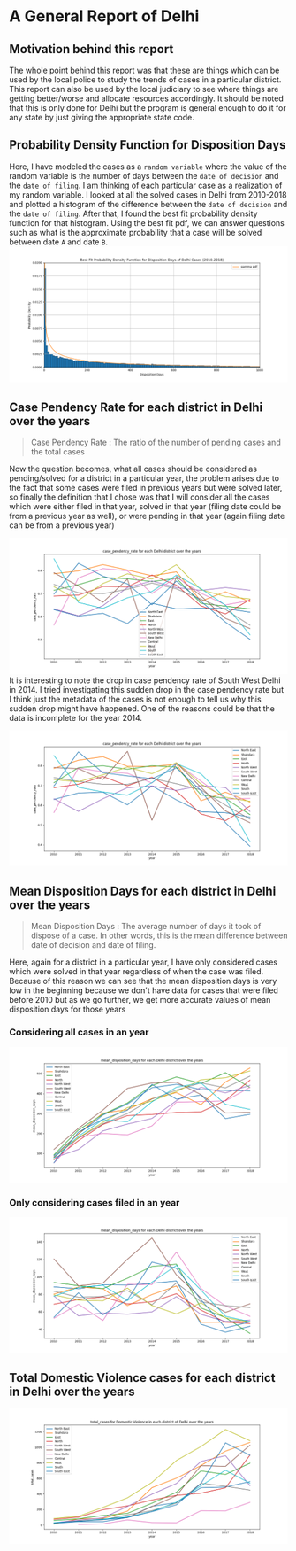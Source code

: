 # A General Report of Delhi

## Motivation behind this report
The whole point behind this report was that these are things which can be
used by the local police to study the trends of cases in a particular
district. This report can also be used by the local judiciary to see where
things are getting better/worse and allocate resources accordingly. It should 
be noted that this is only done for Delhi but the program is general enough 
to do it for any state by just giving the appropriate state code.

## Probability Density Function for Disposition Days
Here, I have modeled the cases as a `random variable` where the value of the
random variable is the number of days between the `date of decision` and the
`date of filing`. I am thinking of each particular case as a realization of
my random variable.
I looked at all the solved cases in Delhi from 2010-2018 and plotted 
a histogram of the difference between the `date of decision` and the `date of
filing`. After that, I found the best fit probability density function for
that histogram. Using the best fit pdf, we can answer questions such as
what is the approximate probability that a case will be solved between date
`A` and date `B`.
![PDF of New Delhi cases (2010-2018)](images/pdf.png)

## Case Pendency Rate for each district in Delhi over the years
> Case Pendency Rate : The ratio of the number of pending cases and the total cases

Now the question becomes, what all cases should be considered as pending/solved
for a district in a particular year, the problem arises due to the fact
that some cases were filed in previous years but were solved later, so
finally the definition that I chose was that I will consider all the cases
which were either filed in that year, solved in that year (filing date
could be from a previous year as well), or were pending in that year (again
filing date can be from a previous year)

![Case Pendency Rate](images/case_pendency_rate_delhi0.png)
It is interesting to note the drop in case pendency rate of South West
Delhi in 2014. I tried investigating this sudden drop in the case pendency
rate but I think just the metadata of the cases is not enough to tell us
why this sudden drop might have happened. One of the reasons could be that
the data is incomplete for the year 2014.

![Case Pendency Rate](images/case_pendency_rate_delhi1.png)

## Mean Disposition Days for each district in Delhi over the years
> Mean Disposition Days : The average number of days it took of dispose of a case. In other words, this is the mean difference between date of decision and date of filing.

Here, again for a district in a particular year, I have only considered cases which were 
solved in that year regardless of when the case was filed. Because of this reason we 
can see that the mean disposition days is very low in the beginning because we don't 
have data for cases that were filed before 2010 but as we go further, we get more 
accurate values of mean disposition days for those years

### Considering all cases in an year
![Mean disposition Days](images/mean_disposition_days_delhi0.png)

### Only considering cases filed in an year
![Mean disposition days](images/mean_disposition_days_delhi1.png)

## Total Domestic Violence cases for each district in Delhi over the years

![Total Domestic Violence cases](images/domestic_total_cases_delhi1.png)
